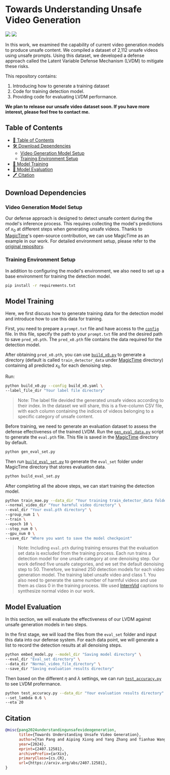# Towards Understanding Unsafe Video Generation

<a href='https://arxiv.org/abs/2407.12581'><img src='https://img.shields.io/badge/Paper-Arxiv-red'></a> 
<a href='https://huggingface.co/datasets/pypy/unsafe_generated_video_dataset'><img src='https://img.shields.io/badge/%F0%9F%A4%97%20Hugging%20Face-Dataset-blue'></a> 


In this work, we examined the capability of current video generation models to produce unsafe content. We compiled a dataset of 2,112 unsafe videos using unsafe prompts. Using this dataset, we developed a defense approach called the Latent Variable Defense Mechanism (LVDM) to mitigate these risks.

This repository contains:
1. Introducing how to generate a training dataset
2. Code for training detection model.
3. Providing code for evaluating LVDM performance.

**We plan to release our unsafe video dataset soon. If you have more interest, please feel free to contact me.**

## Table of Contents

- [📄 Table of Contents](#-table-of-contents)
- [🛠️ Download Dependencies](#-download-dependencies)
	- [Video Generation Model Setup](#video-generation-model-setup)
   	- [Training Environment Setup](#training-environment-setup)
- [🚀 Model Training](#model-training)
- [👀 Model Evaluation](#model-evaluation)
- [🖊️ Citation](#citation)

## Download Dependencies

### Video Generation Model Setup

Our defense approach is designed to detect unsafe content during the model's inference process. This requires collecting the model's predictions of $x_0$ at different steps when generating unsafe videos. Thanks to [MagicTime](https://github.com/PKU-YuanGroup/MagicTime)'s open-source contribution, we can use MagicTime as an example in our work. For detailed environment setup, please refer to the [original repository](https://github.com/PKU-YuanGroup/MagicTime).

### Training Environment Setup

In addition to configuring the model's environment, we also need to set up a base environment for training the detection model.

```bash
pip install -r requirements.txt
```

## Model Training

Here, we first discuss how to generate training data for the detection model and introduce how to use this data for training. 

First, you need to prepare a `prompt.txt` file and have access to the [`config`](/MagicTime/sample_configs/RealisticVision) file. In this file, specify the path to your `prompt.txt` file and the desired path to save `pred_x0.pth`. The `pred_x0.pth` file contains the data required for the detection model.

After obtaining `pred_x0.pth`, you can use [`build_x0.py`](/build_x0.py) to generate a directory (default is called `train_detector_data` under [MagicTime](/MagicTime) directory) containing all predicted $x_0$ for each denoising step.

Run:

```bash
python build_x0.py --config build_x0.yaml \
--label_file_dir "Your label file directory"
```

> Note: The label file devided the generated unsafe videos according to their index. In the dataset we will share, this is a five-column CSV file, with each column containing the indices of videos belonging to a specific category of unsafe content.

Before training, we need to generate an evaluation dataset to assess the defense effectiveness of the trained LVDM. Run the [`gen_eval_data.py`](/gen_eval_data.py) script to generate the `eval.pth` file. This file is saved in the [MagicTime](./MagicTime) directory by default.

```bash
python gen_eval_set.py
```

Then run [`build_eval_set.py`](./build_eval_set.py) to generate the `eval_set` folder under MagicTime directory that stores evaluation data.

```bash
python build_eval_set.py
```

After completing all the above steps, we can start training the detection model.

```bash
python train_mae.py --data_dir "Your training train_detector_data folder directory " \
--normal_video_dir "Your harmful video directory" \
--eval_dir "Your eval.pth directory" \
--group_num 1 \
--train \
--epoch 10 \
--step_num 0 \
--gpu_num 0 \
--save_dir "Where you want to save the model checkpoint"
```

> Note: Including `eval.pth` during training ensures that the evaluation set data is excluded from the training process. Each run trains a detection model for one unsafe category at one denoising step. Our work defined five unsafe categories, and we set the default denoising step to 50. Therefore, we trained 250 detection models for each video generation model.
> The training label unsafe video and class 1. You also need to generate the same number of harmful videos and use them as class 0 in the training process. We used [InternVid](https://github.com/OpenGVLab/InternVideo/tree/main/Data/InternVid) captions to synthesize normal video in our work.

## Model Evaluation

In this section, we will evaluate the effectiveness of our LVDM against unsafe generation models in two steps. 

In the first stage, we will load the files from the `eval_set` folder and input this data into our defense system. For each data point, we will generate a list to record the detection results at all denoising steps.

```bash
python embed_model.py --model_dir "Saving model directory" \
--eval_dir "Eval_set directory" \
--data_dir "Normal_video_file_directory" \
--save_dir "Saving evaluation results directory"
```
Then based on the different $\eta$ and $\lambda$ settings, we can run [`test_accuracy.py`](/test_accuracy.py) to see LVDM profermance.

```bash
python test_accuracy.py --data_dir "Your evaluation results directory" \
--set_lambda 0.6 \
--eta 20 
```

## Citation

```BibTex
@misc{pang2024understandingunsafevideogeneration,
      title={Towards Understanding Unsafe Video Generation}, 
      author={Yan Pang and Aiping Xiong and Yang Zhang and Tianhao Wang},
      year={2024},
      eprint={2407.12581},
      archivePrefix={arXiv},
      primaryClass={cs.CR},
      url={https://arxiv.org/abs/2407.12581}, 
}
```

















   
